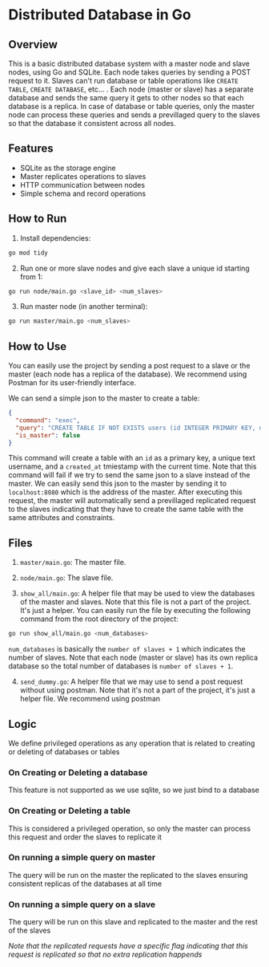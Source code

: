 # Distributed Database in Go

## Overview

This is a basic distributed database system with a master node and slave nodes, using Go and SQLite. Each node takes queries by sending a POST request to it. Slaves can't run database or table operations like `CREATE TABLE`, `CREATE DATABASE`, etc... . Each node (master or slave) has a separate database and sends the same query it gets to other nodes so that each database is a replica. In case of database or table queries, only the master node can process these queries and sends a previllaged query to the slaves so that the database it consistent across all nodes.

## Features

- SQLite as the storage engine
- Master replicates operations to slaves
- HTTP communication between nodes
- Simple schema and record operations

## How to Run

1. Install dependencies:

```bash
go mod tidy
```

2. Run one or more slave nodes and give each slave a unique id starting from 1:

```bash
go run node/main.go <slave_id> <num_slaves>
```

3. Run master node (in another terminal):

```bash
go run master/main.go <num_slaves>
```

## How to Use

You can easily use the project by sending a post request to a slave or the master (each node has a replica of the database). We recommend using Postman for its user-friendly interface.

We can send a simple json to the master to create a table:
```json
{
  "command": "exec",
  "query": "CREATE TABLE IF NOT EXISTS users (id INTEGER PRIMARY KEY, username TEXT UNIQUE, email TEXT, created_at TIMESTAMP DEFAULT CURRENT_TIMESTAMP)",
  "is_master": false
}
```

This command will create a table with an `id` as a primary key, a unique text username, and a `created_at` tmiestamp with the current time. Note that this command will fail if we try to send the same json to a slave instead of the master. We can easily send this json to the master by sending it to `localhost:8080` which is the address of the master. After executing this request, the master will automatically send a previllaged replicated request to the slaves indicating that they have to create the same table with the same attributes and constraints.

## Files

1. `master/main.go`: The master file.

2. `node/main.go`: The slave file.

3. `show_all/main.go`: A helper file that may be used to view the databases of the master and slaves. Note that this file is not a part of the project. It's just a helper. You can easily run the file by executing the following command from the root directory of the project:
```bash
go run show_all/main.go <num_databases>
```

`num_databases` is basically the `number of slaves + 1` which indicates the number of slaves. Note that each node (master or slave) has its own replica database so the total number of databases is `number of slaves + 1`.

4. `send_dummy.go`: A helper file that we may use to send a post request without using postman. Note that it's not a part of the project, it's just a helper file. We recommend using postman

## Logic

We define privileged operations as any operation that is related to creating or deleting of databases or tables

### On Creating or Deleting a database
This feature is not supported as we use sqlite, so we just bind to a database

### On Creating or Deleting a table
This is considered a privileged operation, so only the master can process this request and order the slaves to replicate it

### On running a simple query on master
The query will be run on the master the replicated to the slaves ensuring consistent replicas of the databases at all time

### On running a simple query on a slave
The query will be run on this slave and replicated to the master and the rest of the slaves

*Note that the replicated requests have a specific flag indicating that this request is replicated so that no extra replication happends*
